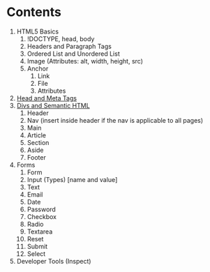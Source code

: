 # Contents
1. HTML5 Basics 
    1. !DOCTYPE, head, body
    2. Headers and Paragraph Tags
    3. Ordered List and Unordered List
    4. Image (Attributes: alt, width, height, src)
    5. Anchor
        1. Link
        2. File
        3. Attributes 
2. [Head and Meta Tags](https://developer.mozilla.org/en-US/docs/Learn/HTML/Introduction_to_HTML/The_head_metadata_in_HTML)
3. [Divs and Semantic HTML](https://developer.mozilla.org/en-US/docs/Learn/HTML/Introduction_to_HTML/Document_and_website_structure)
    1. Header
    2. Nav (insert inside header if the nav is applicable to all pages)
    3. Main
    4. Article
    5. Section
    6. Aside	
    7. Footer
4. Forms
    1. Form
    2. Input (Types) [name and value]
    3. Text
    4. Email
    5. Date
    6. Password
    7. Checkbox
    8. Radio
    9. Textarea
    10. Reset
    11. Submit
    12. Select
5. Developer Tools (Inspect)
